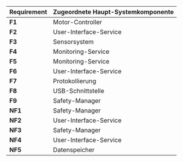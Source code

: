 | Requirement | Zugeordnete Haupt-Systemkomponente |
|--------------|----------------------------------|
| **F1** | Motor-Controller |
| **F2** | User-Interface-Service |
| **F3** | Sensorsystem |
| **F4** | Monitoring-Service |
| **F5** | Monitoring-Service |
| **F6** | User-Interface-Service |
| **F7** | Protokollierung |
| **F8** | USB-Schnittstelle |
| **F9** | Safety-Manager |
| **NF1** | Safety-Manager |
| **NF2** | User-Interface-Service |
| **NF3** | Safety-Manager |
| **NF4** | User-Interface-Service |
| **NF5** | Datenspeicher |
